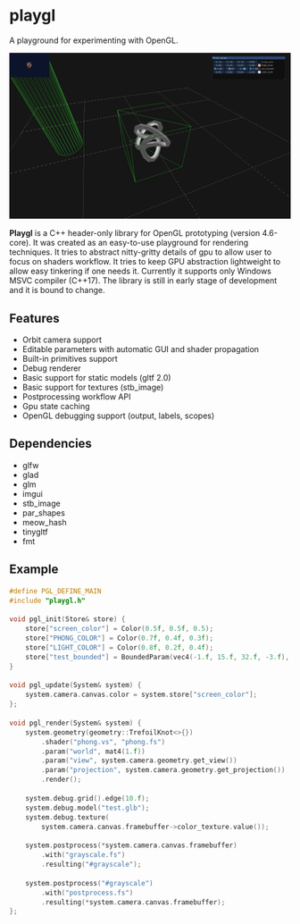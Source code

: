 # playgl
A playground for experimenting with OpenGL.

<p align="center"><img src="examples/example.jpg" alt="example" width="600"/></p>

__Playgl__ is a C++ header-only library for OpenGL prototyping (version 4.6-core).
It was created as an easy-to-use playground for rendering techniques. It tries to abstract nitty-gritty details of gpu to allow user to focus on shaders workflow. It tries to keep GPU abstraction lightweight to allow easy tinkering if one needs it. Currently it supports only Windows MSVC compiler (C++17). The library is still in early stage of development and it is bound to change.

## Features
* Orbit camera support
* Editable parameters with automatic GUI and shader propagation
* Built-in primitives support
* Debug renderer
* Basic support for static models (gltf 2.0)
* Basic support for textures (stb_image)
* Postprocessing workflow API
* Gpu state caching
* OpenGL debugging support (output, labels, scopes)

## Dependencies
* glfw
* glad
* glm
* imgui
* stb_image
* par_shapes
* meow_hash
* tinygltf
* fmt

## Example
```c++
#define PGL_DEFINE_MAIN
#include "playgl.h"

void pgl_init(Store& store) {
    store["screen_color"] = Color(0.5f, 0.5f, 0.5);
    store["PHONG_COLOR"] = Color(0.7f, 0.4f, 0.3f);
    store["LIGHT_COLOR"] = Color(0.8f, 0.2f, 0.4f);
    store["test_bounded"] = BoundedParam(vec4(-1.f, 15.f, 32.f, -3.f), -5, 50);
}

void pgl_update(System& system) {
    system.camera.canvas.color = system.store["screen_color"];
};

void pgl_render(System& system) {
    system.geometry(geometry::TrefoilKnot<>{})
        .shader("phong.vs", "phong.fs")
        .param("world", mat4(1.f))
        .param("view", system.camera.geometry.get_view())
        .param("projection", system.camera.geometry.get_projection())
        .render();

    system.debug.grid().edge(10.f);
    system.debug.model("test.glb");
    system.debug.texture(
        system.camera.canvas.framebuffer->color_texture.value());

    system.postprocess(*system.camera.canvas.framebuffer)
        .with("grayscale.fs")
        .resulting("#grayscale");

    system.postprocess("#grayscale")
        .with("postprocess.fs")
        .resulting(*system.camera.canvas.framebuffer);
};
```
